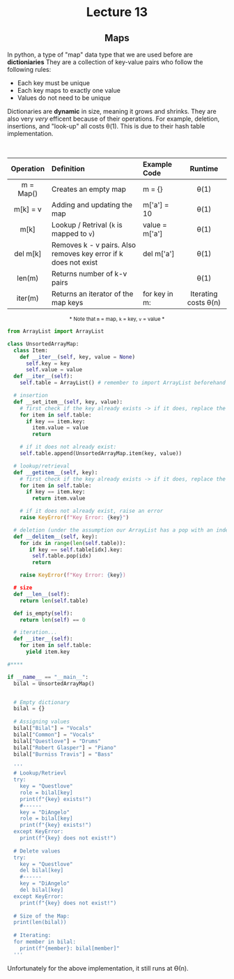 <div align = "center">

# Lecture 13
## Maps
  
</div>

In python, a type of "map" data type that we are used before are **dictioniaries** They are a collection of key-value pairs who follow the following rules:

- Each key must be unique 
- Each key maps to exactly one value
- Values do not need to be unique


Dictionaries are **dynamic** in size, meaning it grows and shrinks. They are also very *very* efficent because of their operations. For example, deletion, insertions, and "look-up" all costs θ(1). This is due to their hash table implementation. 

</br>

<div align = "center"> 

| **Operation** | **Definition** | **Example Code** | **Runtime** |
| :---: | :--- | :--- | :---: |
| m = Map() | Creates an empty map | m = {} | θ(1) |
| m\[k] = v | Adding and updating the map | m\['a'] = 10 | θ(1) |
| m\[k] | Lookup / Retrival (`k` is mapped to `v`) | value = m\['a'] |  θ(1) |
| del m\[k] | Removes k - v pairs. Also removes key error if k does not exist | del m\['a'] | θ(1) |
| len(m) | Returns number of k-v pairs | | θ(1) |
| iter(m) | Returns an iterator of the map keys | for key in m: | Iterating costs θ(n) |

<sub>\* Note that `m` = map, `k` = key, `v` = value \*</sub>
</div>


```python
from ArrayList import ArrayList

class UnsortedArrayMap:
  class Item:
    def __iter__(self, key, value = None)
      self.key = key
      self.value = value
  def __iter__(self):
    self.table = ArrayList() # remember to import ArrayList beforehand

  # insertion
  def __set_item__(self, key, value):
    # first check if the key already exists -> if it does, replace the item value
    for item in self.table:
      if key == item.key:
        item.value = value
        return

    # if it does not already exist:
    self.table.append(UnsortedArrayMap.item(key, value))

  # lookup/retrieval
  def __getitem__(self, key):
    # first check if the key already exists -> if it does, replace the item value
    for item in self.table:
      if key == item.key:
        return item.value

    # if it does not already exist, raise an error
    raise KeyError(f"Key Error: {key}")

  # deletion (under the assumption our ArrayList has a pop with an index 
  def __delitem__(self, key):
    for idx in range(len(self.table)):
       if key == self.table[idx].key:
        self.table.pop(idx)
        return

    raise KeyError(f"Key Error: {key})

  # size
  def __len__(self):
    return len(self.table)

  def is_empty(self):
    return len(self) == 0

  # iteration...
  def __iter__(self):
    for item in self.table:
      yield item.key

#****

if __name__ == "__main__":
  bilal = UnsortedArrayMap()


  # Empty dictionary
  bilal = {} 
  
  # Assigning values
  bilal["Bilal"] = "Vocals"
  bilal["Common"] = "Vocals"
  bilal["Questlove"] = "Drums"
  bilal["Robert Glasper"] = "Piano"
  bilal["Burniss Travis"] = "Bass"

  '''
  # Lookup/Retrievl
  try:
    key = "Questlove"
    role = bilal[key]
    print(f"{key} exists!")
    #------
    key = "DiAngelo"
    role = bilal[key]
    print(f"{key} exists!")
  except KeyError:
    print(f"{key} does not exist!")
  
  # Delete values
  try:
    key = "Questlove"
    del bilal[key]
    #------
    key = "DiAngelo"
    del bilal[key]
  except KeyError:
    print(f"{key} does not exist!")
  
  # Size of the Map:
  print(len(bilal))
  
  # Iterating:
  for member in bilal:
    print(f"{member}: bilal[member]"
  '''
```
Unfortunately for the above implementation, it still runs at ϴ(n). 
